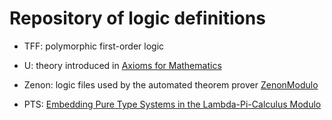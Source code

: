 Repository of logic definitions
===============================

- TFF: polymorphic first-order logic

- U: theory introduced in [Axioms for
  Mathematics](https://doi.org/10.4230/LIPIcs.FSCD.2021.20)

- Zenon: logic files used by the automated theorem prover
  [ZenonModulo](https://github.com/Deducteam/zenon_modulo/tree/modulo_lp)

- PTS: [Embedding Pure Type Systems in the Lambda-Pi-Calculus
Modulo](http://doi.org/10.1007/978-3-540-73228-0_9)
